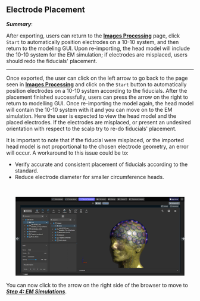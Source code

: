 ## Electrode Placement

**_Summary_**:

After exporting, users can return to the [**Images Processing**](/docs/services/personalizer.md) page, click ```Start``` to automatically position electrodes on a 10-10 system, and then return to the modeling GUI. Upon re-importing, the head model will include the 10-10 system for the EM simulation; if electrodes are misplaced, users should redo the fiducials' placement.

----

Once exported, the user can click on the left arrow to go back to the page seen in [**Images Processing**](/docs/services/personalizer.md) and click on the ```Start``` button to automatically position electrodes on a 10-10 system according to the fiducials. After the placement finished successfully, users can press the arrow on the right to return to modelling GUI. Once re-importing the model again, the head model will contain the 10-10 system with it and you can move on to the EM simulation. Here the user is expected to view the head model and the placed electrodes. If the electrodes are misplaced, or present an undesired orientation with respect to the scalp try to re-do fiducials' placement.

It is important to note that if the fiducial were misplaced, or the imported head model is not proportional to the chosen electrode geometry, an error will occur. A workaround to this issue could be to:

* Verify accurate and consistent placement of fiducials according to the standard.
* Reduce electrode diameter for smaller circumference heads.


<br>
<p align="center">
  <img width="90%" src="assets/quickguide/fiducial_placement_3.png">
</p>

You can now click to the arrow on the right side of the browser to move to [**_Step 4: EM Simulations_**](/docs/services/simulator.md).
